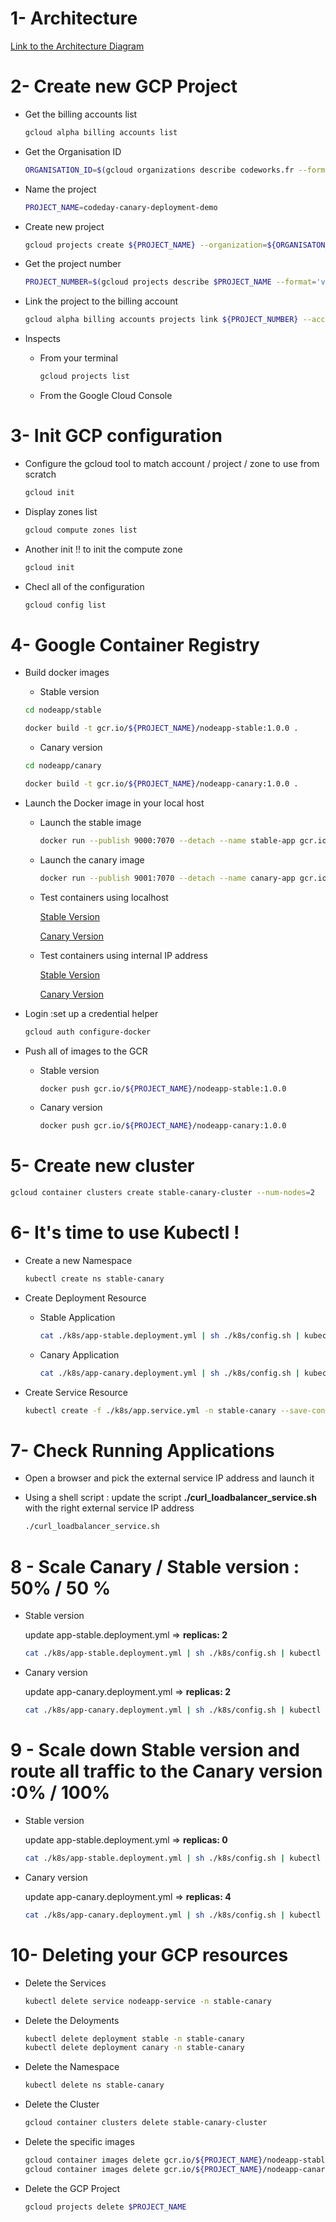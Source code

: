 1- Architecture
===

[Link to the Architecture Diagram](https://app.diagrams.net/#G128JG979SFk0PAHYAi3uj1BWMQYXsDPSt)

2- Create new GCP Project
===

* Get the billing accounts list

    ```bash
    gcloud alpha billing accounts list
    ```

* Get the Organisation ID

    ```bash
    ORGANISATION_ID=$(gcloud organizations describe codeworks.fr --format=json | jq '.name' | cut -f 2 -d '/' | sed 's/"//g')
    ```
* Name the project

    ```bash
    PROJECT_NAME=codeday-canary-deployment-demo
    ```
* Create new project

    ```bash
    gcloud projects create ${PROJECT_NAME} --organization=${ORGANISATON_ID}
    ```

* Get the project number

    ```bash
    PROJECT_NUMBER=$(gcloud projects describe $PROJECT_NAME --format='value(projectNumber)')
    ```

* Link the project to the billing account

    ```bash
    gcloud alpha billing accounts projects link ${PROJECT_NUMBER} --account-id=0150EE-171E17-3E357F
    ```

* Inspects

    * From your terminal
        ```bash
        gcloud projects list
        ```

    * From the Google Cloud Console

3- Init GCP configuration
===

* Configure the gcloud tool to match account / project / zone to use from scratch
    ```bash
    gcloud init
    ```
* Display zones list
    ```bash
    gcloud compute zones list
    ```
* Another init !! to init the compute zone
    ```bash
    gcloud init
    ```
* Checl all of the configuration
    ```bash
    gcloud config list
    ```

4- Google Container Registry
===

- Build docker images

    - Stable version

    ```bash
    cd nodeapp/stable
    
    docker build -t gcr.io/${PROJECT_NAME}/nodeapp-stable:1.0.0 .
    ```

    - Canary version
    
    ```bash
    cd nodeapp/canary
    
    docker build -t gcr.io/${PROJECT_NAME}/nodeapp-canary:1.0.0 .
    ```

- Launch the Docker image in your local host 

    - Launch the stable image
        ```bash
        docker run --publish 9000:7070 --detach --name stable-app gcr.io/${PROJECT_NAME}/nodeapp-stable:1.0.0
        ```

    - Launch the canary image
        ```bash
        docker run --publish 9001:7070 --detach --name canary-app gcr.io/${PROJECT_NAME}/nodeapp-canary:1.0.0
        ```

    - Test containers using localhost

        [Stable Version](localhost:9000)

        [Canary Version](localhost:9001)

    - Test containers using internal IP address

        [Stable Version](STABLE_CONTAINER_IP_ADDRESS:7070)

        [Canary Version](CANARY_CONTAINER_IP_ADDRESS:7070)

- Login :set up a credential helper

    ```bash
    gcloud auth configure-docker
    ```

- Push all of images to the GCR
    
    - Stable version
        ```bash
        docker push gcr.io/${PROJECT_NAME}/nodeapp-stable:1.0.0
        ```

    - Canary version
        ```bash
        docker push gcr.io/${PROJECT_NAME}/nodeapp-canary:1.0.0
        ```

5- Create new cluster
===

```bash
gcloud container clusters create stable-canary-cluster --num-nodes=2
```

6- It's time to use Kubectl !
===

- Create a new Namespace 

    ```bash
    kubectl create ns stable-canary
    ```

- Create Deployment Resource  

    * Stable Application

        ```bash
        cat ./k8s/app-stable.deployment.yml | sh ./k8s/config.sh | kubectl create --save-config --record -f -
        ```

    * Canary Application

        ```bash
        cat ./k8s/app-canary.deployment.yml | sh ./k8s/config.sh | kubectl create --save-config --record -f -
        ```

- Create Service Resource 

    ```bash
    kubectl create -f ./k8s/app.service.yml -n stable-canary --save-config --record
    ```

7-  Check Running Applications
=== 

- Open a browser and pick the external service IP address and launch it

- Using a shell script : update the script **./curl_loadbalancer_service.sh** with the right external service IP address

    ```bash
    ./curl_loadbalancer_service.sh
    ```

8 -  Scale Canary / Stable version : 50% / 50 %
=== 

- Stable version

    update app-stable.deployment.yml => **replicas: 2**

    ```bash
    cat ./k8s/app-stable.deployment.yml | sh ./k8s/config.sh | kubectl apply --record -f -
    ```

- Canary version

    update app-canary.deployment.yml => **replicas: 2**

    ```bash
    cat ./k8s/app-canary.deployment.yml | sh ./k8s/config.sh | kubectl apply --record -f -
    ```

9 -  Scale down Stable version  and route all traffic to the Canary version :0% / 100%
=== 

- Stable version

    update app-stable.deployment.yml => **replicas: 0**

    ```bash
    cat ./k8s/app-stable.deployment.yml | sh ./k8s/config.sh | kubectl apply --record -f -
    ```

- Canary version

    update app-canary.deployment.yml => **replicas: 4**

    ```bash
    cat ./k8s/app-canary.deployment.yml | sh ./k8s/config.sh | kubectl apply --record -f -
    ```

10- Deleting your GCP resources
===

- Delete the Services
    
    ```bash
    kubectl delete service nodeapp-service -n stable-canary
    ```

- Delete the Deloyments

    ```bash
    kubectl delete deployment stable -n stable-canary
    kubectl delete deployment canary -n stable-canary
    ```

- Delete the Namespace

    ```bash
    kubectl delete ns stable-canary
    ```

- Delete the Cluster
    
    ```bash
    gcloud container clusters delete stable-canary-cluster
    ```

- Delete the specific images

    ```bash
    gcloud container images delete gcr.io/${PROJECT_NAME}/nodeapp-stable:1.0.0
    gcloud container images delete gcr.io/${PROJECT_NAME}/nodeapp-canary:1.0.0
    ```

- Delete the GCP Project

    ```bash
    gcloud projects delete $PROJECT_NAME
    ```
